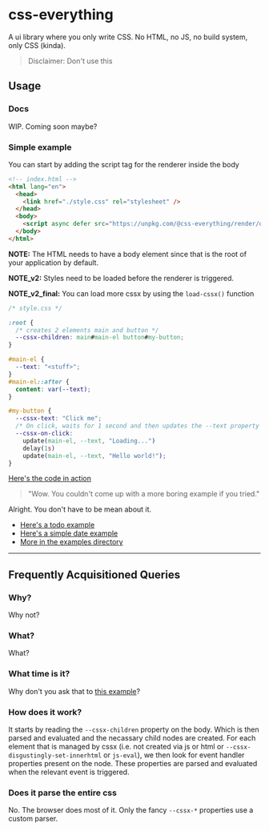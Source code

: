 # css-everything
A ui library where you only write CSS. No HTML, no JS, no build system, only CSS (kinda).

> Disclaimer: Don't use this


## Usage

### Docs
WIP. Coming soon maybe?

### Simple example
You can start by adding the script tag for the renderer inside the body
```html
<!-- index.html -->
<html lang="en">
  <head>
    <link href="./style.css" rel="stylesheet" />
  </head>
  <body>
    <script async defer src="https://unpkg.com/@css-everything/render/dist/renderer/index.js"></script>
  </body>
</html>
```

**NOTE:** The HTML needs to have a body element since that is the root of your application by default.

**NOTE_v2:** Styles need to be loaded before the renderer is triggered.

**NOTE_v2_final:** You can load more cssx by using the `load-cssx()` function

```css
/* style.css */

:root {
  /* creates 2 elements main and button */
  --cssx-children: main#main-el button#my-button;
}

#main-el {
  --text: "<stuff>";
}
#main-el::after {
  content: var(--text);
}

#my-button {
  --cssx-text: "Click me";
  /* On click, waits for 1 second and then updates the --text property #main-el */
  --cssx-on-click:
    update(main-el, --text, "Loading...")
    delay(1s)
    update(main-el, --text, "Hello world!");
}
```

[Here's the code in action](https://codepen.io/phenax/pen/gOZOLgR?editors=1100)

> "Wow. You couldn't come up with a more boring example if you tried."

Alright. You don't have to be mean about it.
- [Here's a todo example](https://codepen.io/phenax/pen/QWzWGaV?editors=1100)
- [Here's a simple date example](https://codepen.io/phenax/pen/KKbKNeb?editors=1100)
- [More in the examples directory](https://github.com/phenax/css-everything/tree/main/examples)


---


## Frequently Acquisitioned Queries
### Why?
Why not?

### What?
What?

### What time is it?
Why don't you ask that to [this example](https://codepen.io/phenax/pen/KKbKNeb?editors=1100)?

### How does it work?
It starts by reading the `--cssx-children` property on the body. Which is then parsed and evaluated and the necassary child nodes are created.
For each element that is managed by cssx (i.e. not created via js or html or `--cssx-disgustingly-set-innerhtml` or `js-eval`), we then look for event handler properties present on the node. These properties are parsed and evaluated when the relevant event is triggered.

### Does it parse the entire css
No. The browser does most of it. Only the fancy `--cssx-*` properties use a custom parser.

